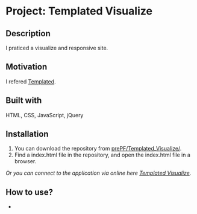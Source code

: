 # Project: Templated Visualize

## Description

I praticed a visualize and responsive site.

## Motivation

I refered [Templated](https://templated.co/visualize).

## Built with

HTML, CSS, JavaScript, jQuery

## Installation

1. You can download the repository from
[prePF/Templated_Visualize/](https://github.com/leiachung41/prePF/tree/master/Templated_Visualize/).
2. Find a index.html file in the repository, and open the index.html file in a browser.

*Or you can connect to the application via online here [Templated Visualize](https://leiachung41.github.io/prePF/Templated_Visualize/index.html).*

## How to use?

- 


